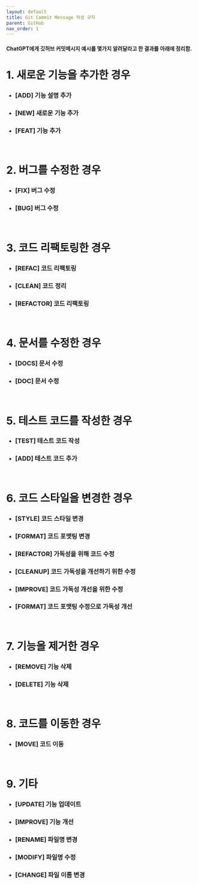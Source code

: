```yaml
---
layout: default
title: Git Commit Message 작성 규칙
parent: GitHub
nav_order: 1
---
```

#### ChatGPT에게 깃허브 커밋메시지 예시를 몇가지 알려달라고 한 결과를 아래에 정리함.

# 1. 새로운 기능을 추가한 경우

* ### [ADD] 기능 설명 추가
* ### [NEW] 새로운 기능 추가
* ### [FEAT] 기능 추가

</br>

# 2. 버그를 수정한 경우

* ### [FIX] 버그 수정
* ### [BUG] 버그 수정

</br>

# 3. 코드 리팩토링한 경우

* ### [REFAC] 코드 리팩토링
* ### [CLEAN] 코드 정리
* ### [REFACTOR] 코드 리팩토링

</br>

# 4. 문서를 수정한 경우

* ### [DOCS] 문서 수정
* ### [DOC] 문서 수정

</br>

# 5. 테스트 코드를 작성한 경우

* ### [TEST] 테스트 코드 작성
* ### [ADD] 테스트 코드 추가

</br>

# 6. 코드 스타일을 변경한 경우

* ### [STYLE] 코드 스타일 변경
* ### [FORMAT] 코드 포맷팅 변경
* ### [REFACTOR] 가독성을 위해 코드 수정
* ### [CLEANUP] 코드 가독성을 개선하기 위한 수정
* ### [IMPROVE] 코드 가독성 개선을 위한 수정
* ### [FORMAT] 코드 포맷팅 수정으로 가독성 개선

</br>

# 7. 기능을 제거한 경우

* ### [REMOVE] 기능 삭제
* ### [DELETE] 기능 삭제

</br>

# 8. 코드를 이동한 경우

* ### [MOVE] 코드 이동

</br>

# 9. 기타

* ### [UPDATE] 기능 업데이트
* ### [IMPROVE] 기능 개선
* ### [RENAME] 파일명 변경
* ### [MODIFY] 파일명 수정
* ### [CHANGE] 파일 이름 변경
